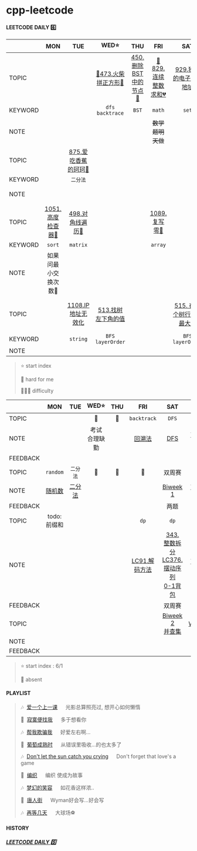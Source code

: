 # cpp-leetcode

#### LEETCODE DAILY 6️⃣

|       |MON|TUE|WED⭐|THU|FRI|SAT|SUN|
|  ---  |:-:|:-:|:-:|:-:|:-:|:-:|:-:|
|TOPIC  |   |   |[📌473.火柴拼正方形🧡](/workspace/473.%E7%81%AB%E6%9F%B4%E6%8B%BC%E6%AD%A3%E6%96%B9%E5%BD%A2.cpp)|[450. 删除BST中的节点🧡](/workspace/450.%E5%88%A0%E9%99%A4%E4%BA%8C%E5%8F%89%E6%90%9C%E7%B4%A2%E6%A0%91%E4%B8%AD%E7%9A%84%E8%8A%82%E7%82%B9.cpp)|[📌829.连续整数求和💔](https://leetcode.cn/problems/consecutive-numbers-sum/solution/by-ac_oier-220q/)|[929.独特的电子邮箱地址](/workspace/929.%E7%8B%AC%E7%89%B9%E7%9A%84%E7%94%B5%E5%AD%90%E9%82%AE%E4%BB%B6%E5%9C%B0%E5%9D%80.cpp)|[📌478.在圆内随机生成点🧡](/workspace/478.%E5%9C%A8%E5%9C%86%E5%86%85%E9%9A%8F%E6%9C%BA%E7%94%9F%E6%88%90%E7%82%B9.cpp)|
|KEYWORD|   |   |`dfs` `backtrace`|`BST`|`math`|`set`|`random`|
|NOTE   |   |   |   |   |~~数学题明天做~~|   |4月也有个随机数|
|TOPIC  |   |[875.爱吃香蕉的珂珂🧡](/workspace/875.%E7%88%B1%E5%90%83%E9%A6%99%E8%95%89%E7%9A%84%E7%8F%82%E7%8F%82.cpp)|    |   |   |   |[890.查找和替换模式🧡](/workspace/890.%E6%9F%A5%E6%89%BE%E5%92%8C%E6%9B%BF%E6%8D%A2%E6%A8%A1%E5%BC%8F.cpp)|
|KEYWORD|   |`二分法`|  |   |   |   |`map` `set`|
|NOTE   |   |   |   |   |   |   |双射去看题解|
|TOPIC  |[1051.高度检查器💚](/workspace/1051.%E9%AB%98%E5%BA%A6%E6%A3%80%E6%9F%A5%E5%99%A8.cpp)|[498.对角线遍历🧡](/workspace/498.%E5%AF%B9%E8%A7%92%E7%BA%BF%E9%81%8D%E5%8E%86.cpp)|   |   |[1089.复写零💚](/workspace/1089.%E5%A4%8D%E5%86%99%E9%9B%B6.cpp)|   |   |
|KEYWORD|`sort`|`matrix`|   |   |`array`|   |   |
|NOTE   |如果问最小交换次数🤔|   |   |   |   |   |   |
|TOPIC|   |[1108.IP地址无效化](/workspace/1108.ip-%E5%9C%B0%E5%9D%80%E6%97%A0%E6%95%88%E5%8C%96.cpp)|[513.找树左下角的值](https://leetcode.cn/problems/find-bottom-left-tree-value/)|   |   |[515. 在每个树行中找最大值](https://leetcode.cn/problems/find-largest-value-in-each-tree-row/)|[剑指offer91. 粉刷房子](https://leetcode.cn/problems/JEj789/)|
|KEYWORD|   |`string`|`BFS` `layerOrder`|   |   |`BFS` `layerOrder`|`dp`|
|NOTE|   |   |   |   |   |   |   |


> ⭐ start index   
> 
> 📌 hard for me        
> 
> 💚🧡💔 difficulty   



|        |MON|TUE|WED⭐|THU|FRI|SAT|SUN|
|  ---   |:-:|:-:|:-:|:-:|:-:|:-:|:-:|
|TOPIC   |   |   |📅|📅|`backtrack`|`DFS`|周赛|
|NOTE    |   |   |考试 合理缺勤|   |[回溯法](/markdown/%E4%B8%93%E9%A2%98%20-%20%E5%9B%9E%E6%BA%AF%E6%B3%95.md)|[DFS](/markdown/%E4%B8%93%E9%A2%98%20-%20DFS.md)|[Weekly 1](/record/June-Weekly-1.md)|
|FEEDBACK|   |   |   |   |   |   |一题...|
|TOPIC   |`random`|`二分法`|📅|📅|📅|双周赛|周赛|
|NOTE    |[随机数](/markdown/%E4%B8%93%E9%A2%98%20-%20random.md)|[二分法](/markdown/%E4%B8%93%E9%A2%98%20-%20%E4%BA%8C%E5%88%86%E6%B3%95.md)|   |   |   |[Biweek 1](./record/June-Biweek-1.md)|[Weekly 2](./record/June-Weekly-2.md)|
|FEEDBACK|   |   |   |   |   |两题|两题|
|TOPIC   |todo:前缀和|   |   |   |`dp`|`dp`|    |
|NOTE    |   |   |   |   |[LC91.解码方法](./workspace/91.%E8%A7%A3%E7%A0%81%E6%96%B9%E6%B3%95.cpp)|[343. 整数拆分](/workspace/343.%E6%95%B4%E6%95%B0%E6%8B%86%E5%88%86.cpp)<br/>[LC376.摆动序列](/workspace/376.%E6%91%86%E5%8A%A8%E5%BA%8F%E5%88%97.cpp)<br/>[0-1背包](/markdown/%E4%B8%93%E9%A2%98%20-%200-1%E8%83%8C%E5%8C%85.md)|[Weekly 3](/record/June-Weekly-3.md)|
|FEEDBACK|   |   |   |   |   |双周赛|周赛|
|TOPIC   |   |   |   |   |   |[Biweek 2](/record/June-Biweek-2.md)<br>[并查集](/markdown/%E4%B8%93%E9%A2%98%20-%20%E5%B9%B6%E6%9F%A5%E9%9B%86.md)|[Weekly4](record/June-Weekly-4.md)|
|NOTE    |   |   |   |   |   |    |    |
|FEEDBACK|   |   |   |   |   |    |    |


> ⭐ start index : 6/1
> 
> 📅 absent


#### PLAYLIST
> 🎶&nbsp; [爱一个上一课](https://c.y.qq.com/base/fcgi-bin/u?__=R05uFR) &emsp; 光影总算照亮过, 想开心如何懒惰
> 
> 🎵&nbsp; [寂寞便找我](https://c.y.qq.com/base/fcgi-bin/u?__=HhZpEEH) &emsp; 多于想看你
> 
> 🎶&nbsp; [帮我欺骗我](https://c.y.qq.com/base/fcgi-bin/u?__=lK9FWEJIOgvT) &emsp; 好爱左右啊...
> 
> 🎵&nbsp; [葡萄成熟时](https://c.y.qq.com/base/fcgi-bin/u?__=LTEf4t) &emsp; 从错误里吸收...的也太多了
>
> 🎶&nbsp; [Don't let the sun catch you crying](https://c.y.qq.com/base/fcgi-bin/u?__=EUyqKPp7OVWn) &emsp; Don't forget that love's a game
>
> 🎵&nbsp; [编织](https://c.y.qq.com/base/fcgi-bin/u?__=4RHpdwG) &emsp; 编织 使成为故事
>
> 🎶&nbsp; [梦幻的笑容](https://c.y.qq.com/base/fcgi-bin/u?__=oP1gbC) &emsp; 如花香这样浓..
>
> 🎵&nbsp; [唐人街](https://c.y.qq.com/base/fcgi-bin/u?__=ePsGi2) &emsp; Wyman好会写...好会写
> 
> 🎶&nbsp; [再等几天](https://c.y.qq.com/base/fcgi-bin/u?__=djslz4E) &emsp; 大球场⚽

#### HISTORY

##### [LEETCODE DAILY 5️⃣](/record/2022-05.md)
